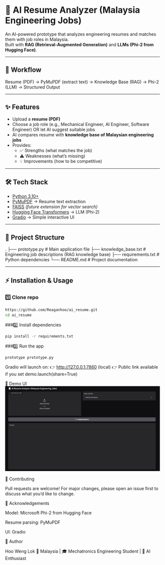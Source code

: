 # 📄 AI Resume Analyzer (Malaysia Engineering Jobs)

An AI-powered prototype that analyzes engineering resumes and matches them with job roles in Malaysia.  
Built with **RAG (Retrieval-Augmented Generation)** and **LLMs (Phi-2 from Hugging Face)**.  

---

## 🚀 Workflow
Resume (PDF) → PyMuPDF (extract text) → Knowledge Base (RAG) → Phi-2 (LLM) → Structured Output


---

## ✨ Features
- Upload a **resume (PDF)**  
- Choose a job role (e.g., Mechanical Engineer, AI Engineer, Software Engineer) OR let AI suggest suitable jobs  
- AI compares resume with **knowledge base of Malaysian engineering jobs**  
- Provides:
  - ✅ Strengths (what matches the job)  
  - ⚠️ Weaknesses (what’s missing)  
  - 💡 Improvements (how to be competitive)  

---

## 🛠️ Tech Stack
- [Python 3.10+](https://www.python.org/)  
- [PyMuPDF](https://pymupdf.readthedocs.io/) → Resume text extraction  
- [FAISS](https://github.com/facebookresearch/faiss) *(future extension for vector search)*  
- [Hugging Face Transformers](https://huggingface.co/docs/transformers/) → LLM (Phi-2)  
- [Gradio](https://gradio.app/) → Simple interactive UI  

---

## 📂 Project Structure
.
├── prototype.py # Main application file
├── knowledge_base.txt # Engineering job descriptions (RAG knowledge base)
├── requirements.txt # Python dependencies
└── README.md # Project documentation

---

## ⚡ Installation & Usage

### 1️⃣ Clone repo
```bash
https://github.com/Reaganhoo/ai_resume.git
cd ai_resume
```

###2️⃣ Install dependencies
```bash
pip install -r requirements.txt
```

###3️⃣ Run the app
```bash
prototype prototype.py
```

Gradio will launch on:
👉 http://127.0.0.1:7860 (local)
👉 Public link available if you set demo.launch(share=True)

📸 Demo UI
![Demo UI](demo_ui.png)


🤝 Contributing

Pull requests are welcome!
For major changes, please open an issue first to discuss what you’d like to change.

📢 Acknowledgements

Model: Microsoft Phi-2
 from Hugging Face

Resume parsing: PyMuPDF

UI: Gradio

🧑 Author

Hoo Weng Lok
📍 Malaysia | 🎓 Mechatronics Engineering Student | 🤖 AI Enthusiast


